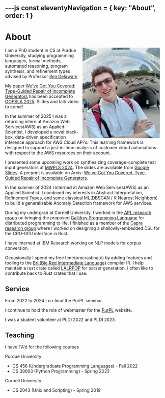 ---js
const eleventyNavigation = {
 key: "About",
 order: 1
}
---

# About

<img src="../img/photo.jpeg" align="right" alt="drawing" width="50%"/>

I am a PhD student in CS at Purdue University, studying programming languages,
formal methods, automated reasoning, program synthesis, and refinement types
advised by Professor [Ben Delaware](https://www.cs.purdue.edu/homes/bendy/).

My paper [We've Got You Covered: Type-Guided
Repair of Incomplete Generators](papers/cobb.pdf) has been accepted to [OOPSLA
2025](https://2025.splashcon.org/track/OOPSLA?#event-overview). Slides and talk
video to come!

In the summer of 2025 I was a returning intern at Amazon Web Services(AWS) as an Applied
Scientist. I developed a novel black-box, data-driven specification inference
approach for AWS Cloud API's. This learning framework is designed to support a just-in-time analysis of customer cloud
automations with respect to the AWS resources on their account.

I presented some upcoming work on synthesizing coverage-complete test input
generators at [MWPLS 2024](https://pl.cs.uchicago.edu/PLSummit/2024/). The
slides are available from
[Google Slides](https://docs.google.com/presentation/d/e/2PACX-1vRwFkr5lJ-eQdlhIbt5eFVJgRmeOvKtCs-v5-OFNea_SvWS-zoyHhkXllarlLqt-tZfcBrSuU5gWT2_/pub?start=false&loop=false&delayms=3000).
A preprint is available on Arxiv: [We've Got You Covered: Type-Guided
Repair of Incomplete Generators](https://arxiv.org/abs/2504.06421).

In the summer of 2024 I interned at Amazon Web Services(AWS) as an Applied
Scientist. I combined my interests in Abstract
Interpretation, Refinement Types, and some classical ML(DBSCAN / K Nearest
Neighbors) to build a generalizable Anomaly Detection framework for AWS
services.

During my undergrad at Cornell University, I worked in the
[APL research group](https://github.com/apl-cornell) on bringing the
proposed [Gallifrey Programming Language](https://www.cs.cornell.edu/andru/papers/gallifrey/snapl.pdf) for distributed programming to life. I
finished as a member of the
[Capra research group](https://capra.cs.cornell.edu/) where I worked on
designing a shallowly-embedded DSL for the CPU-GPU interface in Rust.

I have interned at IBM Research working on NLP models for corpus
conversion.

Occasionally I spend my free time(procrastinate) by adding features and tooling
to the
[Bril(Big Red Intermediate Language)](https://github.com/sampsyo/bril) compiler
IR. I help maintain a rust crate called
[LALRPOP](https://github.com/lalrpop/lalrpop) for parser generation. I
often like to contribute back to Rust crates that I use.

## Service

From 2022 to 2024 I co-lead the PurPL seminar.

I continue to hold the role of webmaster for the <a
href="https://purduepl.github.io/">PurPL</a> website.

I was a student volunteer at PLDI 2022 and PLDI 2023.

## Teaching

I have TA'd for the following courses

Purdue University:

- CS 456 (Undergraduate Programming Languages) - Fall 2022
- CS 38003 (Python Programming) - Spring 2023

Cornell University:

- CS 2043 (Unix and Scripting) - Spring 2019
